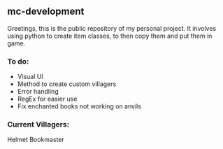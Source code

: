 ## mc-development

Greetings, this is the public repository of my personal project.
It involves using python to create item classes, to then copy them and put them in game.

###  To do:
- Visual UI
- Method to create custom villagers
- Error handling
- RegEx for easier use
- Fix enchanted books not working on anvils

### Current Villagers:
Helmet Bookmaster
